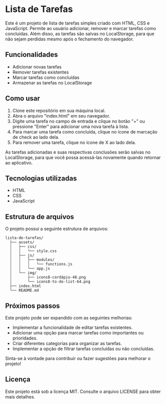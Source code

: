 # Lista de Tarefas

Este é um projeto de lista de tarefas simples criado com HTML, CSS e JavaScript. Permite ao usuário adicionar, remover e marcar tarefas como concluídas. Além disso, as tarefas são salvas no LocalStorage, para que não sejam perdidas mesmo após o fechamento do navegador.

## Funcionalidades

- Adicionar novas tarefas
- Remover tarefas existentes
- Marcar tarefas como concluídas
- Armazenar as tarefas no LocalStorage

## Como usar

1. Clone este repositório em sua máquina local.
2. Abra o arquivo "index.html" em seu navegador.
3. Digite uma tarefa no campo de entrada e clique no botão "+" ou pressione "Enter" para adicionar uma nova tarefa à lista.
4. Para marcar uma tarefa como concluída, clique no ícone de marcação de check ao lado dela.
5. Para remover uma tarefa, clique no ícone de X ao lado dela.

As tarefas adicionadas e suas respectivas conclusões serão salvas no LocalStorage, para que você possa acessá-las novamente quando retornar ao aplicativo.

## Tecnologias utilizadas

- HTML
- CSS
- JavaScript

## Estrutura de arquivos

O projeto possui a seguinte estrutura de arquivos:

```
lista-de-tarefas/
  ├── assets/
  │   ├── css/
  │   │   └── style.css
  │   ├── js/
  │   │   ├── modules/
  │   │   │   └── functions.js
  │   │   └── app.js
  │   └── img/
  │       ├── icons8-cardápio-48.png
  │       └── icons8-to-do-list-64.png
  ├── index.html
  └── README.md
```


## Próximos passos

Este projeto pode ser expandido com as seguintes melhorias:

- Implementar a funcionalidade de editar tarefas existentes.
- Adicionar uma opção para marcar tarefas como importantes ou prioridades.
- Criar diferentes categorias para organizar as tarefas.
- Implementar a opção de filtrar tarefas concluídas ou não concluídas.

Sinta-se à vontade para contribuir ou fazer sugestões para melhorar o projeto!

## Licença

Este projeto está sob a licença MIT. Consulte o arquivo LICENSE para obter mais detalhes.
